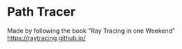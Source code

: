 # Path Tracer

Made by following the book "Ray Tracing in one Weekend"
https://raytracing.github.io/
